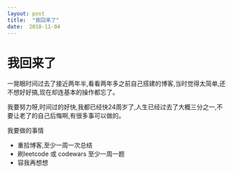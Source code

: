 ```yaml
---
layout: post
title:  "我回来了"
date:  2018-11-04
---
```


# 我回来了


  一晃眼时间过去了接近两年半,看看两年多之前自己搭建的博客,当时觉得太简单,还不想好好搞,现在却连基本的操作都忘了。
  
  我要努力呀,时间过的好快,我都已经快24周岁了,人生已经过去了大概三分之一,不要让老了的自己后悔啊,有很多事可以做的。
  
  我要做的事情
  
  * 重拾博客,至少一周一次总结
  * 刷leetcode 或 codewars 至少一周一题
  * 容我再想想